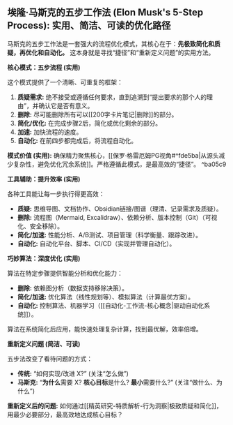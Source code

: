 
## 埃隆·马斯克的五步工作法 (Elon Musk's 5-Step Process): 实用、简洁、可读的优化路径

马斯克的五步工作法是一套强大的流程优化模式，其核心在于：**先极致简化和质疑，再优化和自动化。** 这本身就是寻找“捷径”和“重新定义问题”的实用方法。

**核心模式：五步流程 (实用)**

这个模式提供了一个清晰、可重复的框架：
1.  **质疑需求:** 绝不接受或遵循任何要求，直到追溯到“提出要求的那个人的理由”，并确认它是否有意义。
2.  **删除:** 尽可能删除所有可以[[200字卡片笔记|删除]]的部分。
3.  **简化/优化:** 在完成步骤2后，简化或优化剩余的部分。
4.  **加速:** 加快流程的速度。
5.  **自动化:** 在前四步都完成后，将流程自动化。

**模式价值 (实用):** 确保精力聚焦核心，[[保罗·格雷厄姆PG视角#^fde5ba|从源头减少复杂性，避免优化冗余系统]]。严格遵循此模式，是最高效的“捷径”。 ^ba05c9

**工具辅助：提升效率 (实用)**

各种工具能让每一步执行得更高效：
*   **质疑:** 思维导图、文档协作、Obsidian链接/图谱（理清、记录需求及质疑）。
*   **删除:** 流程图（Mermaid, Excalidraw）、依赖分析、版本控制（Git）（可视化、安全移除）。
*   **简化/加速:** 性能分析、A/B测试、项目管理（科学衡量、跟踪改进）。
*   **自动化:** 自动化平台、脚本、CI/CD（实现并管理自动化）。

**巧妙算法：深度优化 (实用)**

算法在特定步骤提供智能分析和优化能力：
*   **删除:** 依赖图分析（数据支持移除决策）。
*   **简化/加速:** 优化算法（线性规划等）、模拟算法（计算最优方案）。
*   **自动化:** 控制算法、机器学习（[[自动化-工作流-核心概念|驱动自动化系统]]）。

算法在系统简化后应用，能快速处理复杂计算，找到最优解，效率倍增。

**重新定义问题 (简洁、可读)**

五步法改变了看待问题的方式：
*   **传统:** “如何实现/改进 X?” (关注“怎么做”)
*   **马斯克:** “**为什么**需要 X? **核心目标**是什么? **最小**需要什么?” (关注“做什么、为什么”)

**重新定义后的问题:** 如何通过[[精英研究-特质解析-行为洞察|极致质疑和简化]]，用最少必要部分，最高效地达成核心目标？

